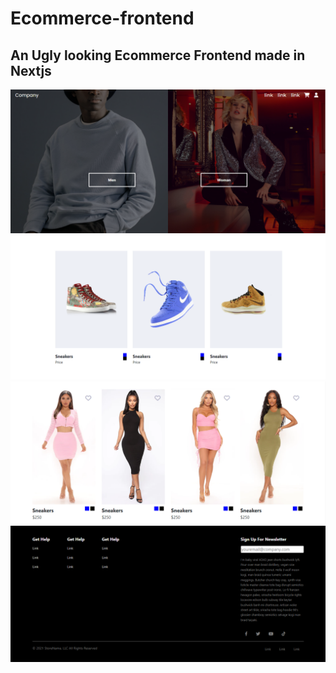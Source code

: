 # Ecommerce-frontend

## An Ugly looking Ecommerce Frontend made in Nextjs

![Hero](./img/Hero1.PNG "Hero")
![Collecton1](./img/Collection1.PNG "Collection1")
![Collecton2](./img/Collection2.PNG "Collection2")
![Footer](./img/Footer.PNG "Footer")
